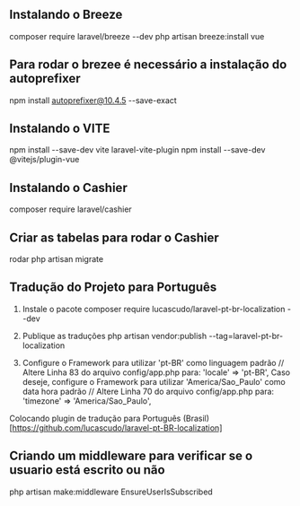 ## Instalando o Breeze
composer require laravel/breeze --dev
php artisan breeze:install vue

## Para rodar o brezee é necessário a instalação do autoprefixer
npm install autoprefixer@10.4.5 --save-exact


## Instalando o VITE
npm install --save-dev vite laravel-vite-plugin
npm install --save-dev @vitejs/plugin-vue

## Instalando o Cashier
composer require laravel/cashier

## Criar as tabelas para rodar o Cashier
rodar php artisan migrate

## Tradução do Projeto para Português

1. Instale o pacote
composer require lucascudo/laravel-pt-br-localization --dev

2. Publique as traduções
php artisan vendor:publish --tag=laravel-pt-br-localization

3. Configure o Framework para utilizar 'pt-BR' como linguagem padrão
// Altere Linha 83 do arquivo config/app.php para:
'locale' => 'pt-BR',
Caso deseje, configure o Framework para utilizar 'America/Sao_Paulo' como data hora padrão
// Altere Linha 70 do arquivo config/app.php para:
'timezone' => 'America/Sao_Paulo',

Colocando plugin de tradução para Português (Brasil)
[https://github.com/lucascudo/laravel-pt-BR-localization]

## Criando um middleware para verificar se o usuario está escrito ou não
php artisan make:middleware EnsureUserIsSubscribed